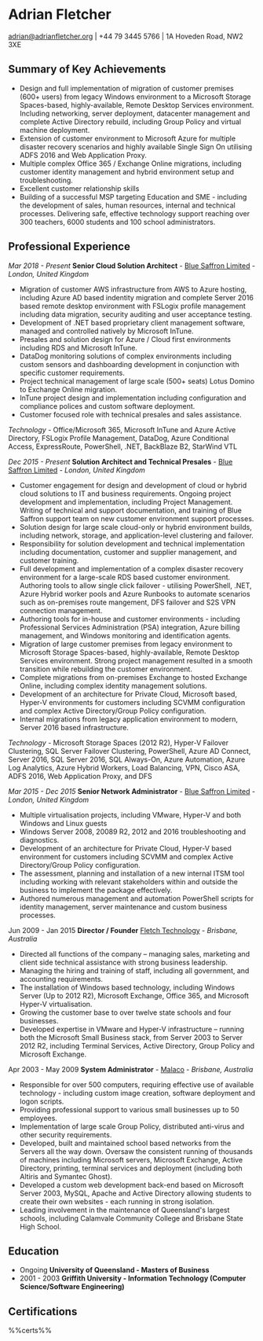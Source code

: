 # Adrian Fletcher

[adrian@adrianfletcher.org](mailto:adrian@adrianfletcher.org) | +44 79 3445 5766 | 1A Hoveden Road, NW2 3XE

## Summary of Key Achievements
- Design and full implementation of migration of customer premises (600+ users) from legacy Windows environment to a Microsoft Storage Spaces-based, highly-available, Remote Desktop Services environment. Including networking, server deployment, datacenter management and complete Active Directory rebuild, including Group Policy and virtual machine deployment.
- Extension of customer environment to Microsoft Azure for multiple disaster recovery scenarios and highly available Single Sign On utilising ADFS 2016 and Web Application Proxy.
- Multiple complex Office 365 / Exchange Online migrations, including customer identity management and hybrid environment setup and troubleshooting.
- Excellent customer relationship skills
- Building of a successful MSP targeting Education and SME - including the development of sales, human resources, internal and technical processes. Delivering safe, effective technology support reaching over 300 teachers, 6000 students and 100 school administrators.

## Professional Experience

_Mar 2018 - Present_ **Senior Cloud Solution Architect** - <u>Blue Saffron Limited</u> - _London, United Kingdom_
- Migration of customer AWS infrastructure from AWS to Azure hosting, including Azure AD based indentity migration and complete Server 2016 based remote desktop environment with FSLogix profile management including data migration, security auditing and user acceptance testing.
- Development of .NET based proprietary client management software, managed and controlled natively by Microsoft InTune.
- Presales and solution design for Azure / Cloud first environments including RDS and Microsoft InTune.
- DataDog monitoring solutions of complex environments including custom sensors and dashboarding development in conjunction with specific customer requirements.
- Project technical management of large scale (500+ seats) Lotus Domino to Exchange Online migration.
- InTune project design and implementation including configuration and compliance polices and custom software deployment.
- Customer focused role with technical presales and sales assistance.

*Technology* - Office/Microsoft 365, Microsoft InTune and Azure Active Directory, FSLogix Profile Management, DataDog, Azure Conditional Access, ExpressRoute, PowerShell, .NET, BackBlaze B2, StarWind VTL

_Dec 2015 - Present_ **Solution Architect and Technical Presales** - <u>Blue Saffron Limited</u> - _London, United Kingdom_
- Customer engagement for design and development of cloud or hybrid cloud solutions to IT and business requirements. Ongoing project development and implementation, including Project Management. Writing of technical and support documentation, and training of Blue Saffron support team on new customer environment support processes.
- Solution design for large scale cloud-only or hybrid environment builds, including network, storage, and application-level clustering and failover.
- Responsibility for solution development and technical implementation including documentation, customer and supplier management, and customer training.
- Full development and implementation of a complex disaster recovery environment for a large-scale RDS based customer environment. Authoring tools to allow single click failover - utilising PowerShell, .NET, Azure Hybrid worker pools and Azure Runbooks to automate scenarios such as on-premises route mangement, DFS failover and S2S VPN connection management.
- Authoring tools for in-house and customer environments - including Professional Services Administration (PSA) integration, Azure billing management, and Windows monitoring and identification agents.
- Migration of large customer premises from legacy environment to Microsoft Storage Spaces-based, highly-available, Remote Desktop Services environment. Strong project management resulted in a smooth transition while rebuilding the customer environment.
- Complete migrations from on-premises Exchange to hosted Exchange Online, including complex identity management solutions.
- Development of an architecture for Private Cloud, Microsoft based, Hyper-V environments for customers including SCVMM configuration and complex Active Directory/Group Policy configuration.
- Internal migrations from legacy application environment to modern, Server 2016 based infrastructure.

*Technology* - Microsoft Storage Spaces (2012 R2), Hyper-V Failover Clustering, SQL Server Failover Clustering, PowerShell, Azure AD Connect, Server 2016, SQL Server 2016, SQL Always-On, Azure Automation, Azure Log Analytics, Azure Hybrid Workers, Load Balancing, VPN, Cisco ASA, ADFS 2016, Web Application Proxy, and DFS

_Mar 2015 - Dec 2015_ **Senior Network Administrator** - <u>Blue Saffron Limited</u> - _London, United Kingdom_

- Multiple virtualisation projects, including VMware, Hyper-V and both Windows and Linux guests
- Windows Server 2008, 20089 R2, 2012 and 2016 troubleshooting and diagnostics.
- Development of an architecture for Private Cloud, Hyper-V based environment for customers including SCVMM and complex Active Directory/Group Policy configuration.
- The assessment, planning and installation of a new internal ITSM tool including working with relevant stakeholders within and outside the business to implement the package effectively.
- Authored numerous management and automation PowerShell scripts for identity management, server maintenance and custom business processes.

Jun 2009 - Jan 2015 **Director / Founder** <u>Fletch Technology</u> - _Brisbane, Australia_
- Directed all functions of the company – managing sales, marketing and client side technical assistance with strong business leadership.
- Managing the hiring and training of staff, including all government, and accounting requirements.
- The installation of Windows based technology, including Windows Server (Up to 2012 R2), Microsoft Exchange, Office 365, and Microsoft Hyper-V virtualisation.
- Growing the customer base to over twelve state schools and four businesses.
- Developed expertise in VMware and Hyper-V infrastructure – running both the Microsoft Small Business stack, from Server 2003 to Server 2012 R2, including Terminal Services, Active Directory, Group Policy and Microsoft Exchange.

Apr 2003 - May 2009 **System Administrator** - <u>Malaco</u> - _Brisbane, Australia_
- Responsible for over 500 computers, requiring effective use of available technology - including custom image creation, software deployment and logon scripts.
- Providing professional support to various small businesses up to 50 employees.
- Implementation of large scale Group Policy, distributed anti-virus and other security requirements.
- Developed, built and maintained school based networks from the Servers all the way down. Oversaw the consistent running of thousands of machines including Microsoft servers, Microsoft Exchange, Active Directory, printing, terminal services and deployment (including both Altiris and Symantec Ghost).
- Developed a custom web development back-end based on Microsoft Server 2003, MySQL, Apache and Active Directory allowing students to create their own websites - each running in strong isolation.
- Leading involvement in the maintenance of Queensland's largest schools, including Calamvale Community College and Brisbane State High School.

## Education

- Ongoing **University of Queensland - Masters of Business**
- 2001 - 2003 **Griffith University - Information Technology (Computer Science/Software Engineering)**

## Certifications
%%certs%%
